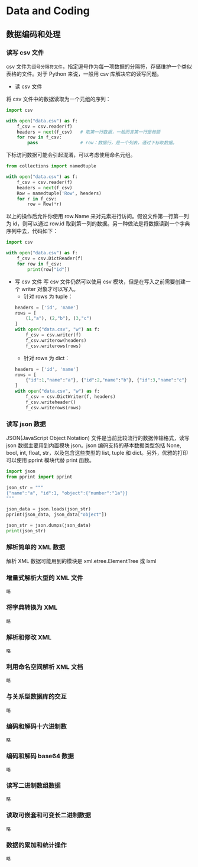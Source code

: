 # Data and Coding
## 数据编码和处理

### 读写 csv 文件
csv 文件为`逗号分隔符文件`，指定逗号作为每一项数据的分隔符，存储维护一个类似表格的文件。对于 Python 来说，一般用 csv 库解决它的读写问题。
- 读 csv 文件
<p></p>

将 csv 文件中的数据读取为一个元组的序列：
```py
import csv

with open("data.csv") as f:
    f_csv = csv.reader(f)
    headers = next(f_csv)   # 取第一行数据，一般而言第一行是标题
    for row in f_csv:
        pass                # row：数据行，是一个列表，通过下标取数据。
```
下标访问数据可能会引起混淆，可以考虑使用命名元组。
```py
from collections import namedtuple

with open("data.csv") as f:
    f_csv = csv.reader(f)
    headers = next(f_csv)
    Row = namedtuple('Row', headers)
    for r in f_csv:
        row = Row(*r)
```
以上的操作后允许你使用 row.Name 来对元素进行访问。假设文件第一行第一列为 id，则可以通过 row.id 取到第一列的数据。另一种做法是将数据读到一个字典序列中去，代码如下：
```py
import csv

with open("data.csv") as f:
    f_csv = csv.DictReader(f)
    for row in f_csv:
        print(row["id"])
```
- 写 csv 文件
写 csv 文件仍然可以使用 csv 模块，但是在写入之前需要创建一个 writer 对象才可以写入。
    - 针对 rows 为 tuple：
    ```py
    headers = ['id', 'name']
    rows = [
        (1,"a"), (2,"b"), (3,"c")
    ]
    with open("data.csv", "w") as f:
        f_csv = csv.writer(f)
        f_csv.writerow(headers)
        f_csv.writerows(rows)
    ```
    - 针对 rows 为 dict：
    ```py
    headers = ['id', 'name']
    rows = [
        {"id":1,"name":"a"}, {"id":2,"name":"b"}, {"id":3,"name":"c"}
    ]
    with open("data.csv", "w") as f:
        f_csv = csv.DictWriter(f, headers)
        f_csv.writeheader()
        f_csv.writerows(rows)
    ```

### 读写 json 数据
JSON(JavaScript Object Notation) 文件是当前比较流行的数据传输格式，读写 json 数据主要用到内置模块 json。json 编码支持的基本数据类型包括 None, bool, int, float, str，以及包含这些类型的 list, tuple 和 dict。另外，优雅的打印可以使用 pprint 模块代替 print 函数。
```py
import json
from pprint import pprint

json_str = """
{"name":"a", "id":1, "object":{"number":"1a"}}
"""

json_data = json.loads(json_str)
pprint(json_data, json_data["object"])

json_str = json.dumps(json_data)
print(json_str)
```

### 解析简单的 XML 数据
解析 XML 数据可能用到的模块是 xml.etree.ElementTree 或 lxml

### 增量式解析大型的 XML 文件
`略`

### 将字典转换为 XML
`略`

### 解析和修改 XML
`略`

### 利用命名空间解析 XML 文档
`略`

### 与关系型数据库的交互
`略`

### 编码和解码十六进制数
`略`

### 编码和解码 base64 数据
`略`

### 读写二进制数组数据
`略`

### 读取可嵌套和可变长二进制数据
`略`

### 数据的累加和统计操作
`略`
